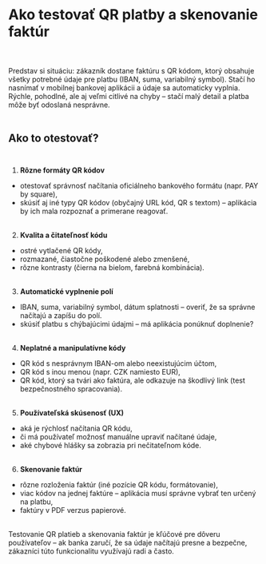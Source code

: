 # Ako testovať QR platby a skenovanie faktúr<br><br>

Predstav si situáciu: zákazník dostane faktúru s QR kódom, ktorý obsahuje všetky potrebné údaje pre platbu (IBAN, suma, variabilný symbol). Stačí ho nasnímať v mobilnej bankovej aplikácii a údaje sa automaticky vyplnia. Rýchle, pohodlné, ale aj veľmi citlivé na chyby – stačí malý detail a platba môže byť odoslaná nesprávne.<br><br>

## Ako to otestovať?<br><br>

1. **Rôzne formáty QR kódov**<br>
- otestovať správnosť načítania oficiálneho bankového formátu (napr. PAY by square),<br>
- skúsiť aj iné typy QR kódov (obyčajný URL kód, QR s textom) – aplikácia by ich mala rozpoznať a primerane reagovať.<br><br>

2. **Kvalita a čitateľnosť kódu**<br>
- ostré vytlačené QR kódy,<br>
- rozmazané, čiastočne poškodené alebo zmenšené,<br>
- rôzne kontrasty (čierna na bielom, farebná kombinácia).<br><br>

3. **Automatické vyplnenie polí**<br>
- IBAN, suma, variabilný symbol, dátum splatnosti – overiť, že sa správne načítajú a zapíšu do polí.<br>
- skúsiť platbu s chýbajúcimi údajmi – má aplikácia ponúknuť doplnenie?<br><br>

4. **Neplatné a manipulatívne kódy**<br>
- QR kód s nesprávnym IBAN-om alebo neexistujúcim účtom,<br>
- QR kód s inou menou (napr. CZK namiesto EUR),<br>
- QR kód, ktorý sa tvári ako faktúra, ale odkazuje na škodlivý link (test bezpečnostného spracovania).<br><br>

5. **Používateľská skúsenosť (UX)**<br>
- aká je rýchlosť načítania QR kódu,<br>
- či má používateľ možnosť manuálne upraviť načítané údaje,<br>
- aké chybové hlášky sa zobrazia pri nečitateľnom kóde.<br><br>

6. **Skenovanie faktúr**<br>
- rôzne rozloženia faktúr (iné pozície QR kódu, formátovanie),<br>
- viac kódov na jednej faktúre – aplikácia musí správne vybrať ten určený na platbu,<br>
- faktúry v PDF verzus papierové.<br><br>

Testovanie QR platieb a skenovania faktúr je kľúčové pre dôveru používateľov – ak banka zaručí, že sa údaje načítajú presne a bezpečne, zákazníci túto funkcionalitu využívajú radi a často.<br>
